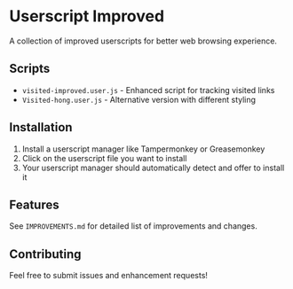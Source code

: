 # Userscript Improved

A collection of improved userscripts for better web browsing experience.

## Scripts

- `visited-improved.user.js` - Enhanced script for tracking visited links
- `Visited-hong.user.js` - Alternative version with different styling

## Installation

1. Install a userscript manager like Tampermonkey or Greasemonkey
2. Click on the userscript file you want to install
3. Your userscript manager should automatically detect and offer to install it

## Features

See `IMPROVEMENTS.md` for detailed list of improvements and changes.

## Contributing

Feel free to submit issues and enhancement requests!
